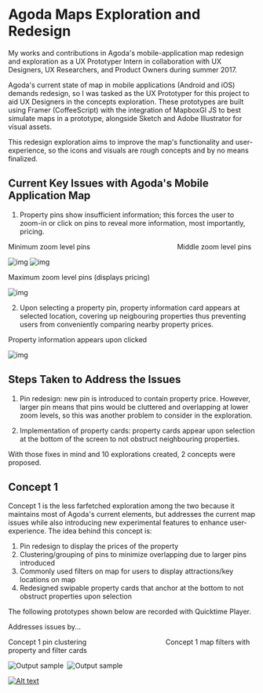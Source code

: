 # Agoda Maps Exploration and Redesign
My works and contributions in Agoda's mobile-application map redesign and exploration as a UX Prototyper Intern in collaboration with UX Designers, UX Researchers, and Product Owners during summer 2017.

Agoda's current state of map in mobile applications (Android and iOS) demands redesign, so I was tasked as the UX Prototyper for this project to aid UX Designers in the concepts exploration. These prototypes are built using Framer (CoffeeScript) with the integration of MapboxGl JS to best simulate maps in a prototype, alongside Sketch and Adobe Illustrator for visual assets.

This redesign exploration aims to improve the map's functionality and user-experience, so the icons and visuals are rough concepts and by no means finalized.

## Current Key Issues with Agoda's Mobile Application Map
1. Property pins show insufficient information; this forces the user to zoom-in or click on pins to reveal more information, most importantly, pricing.

Minimum zoom level pins &nbsp;&nbsp;&nbsp;&nbsp;&nbsp;&nbsp;&nbsp;&nbsp;&nbsp;&nbsp;&nbsp;&nbsp;&nbsp;&nbsp;&nbsp;&nbsp;&nbsp;&nbsp;&nbsp;&nbsp;&nbsp;&nbsp;&nbsp;&nbsp;&nbsp;&nbsp;&nbsp;&nbsp;&nbsp;&nbsp;&nbsp;&nbsp;&nbsp;&nbsp;&nbsp;&nbsp;&nbsp;&nbsp;&nbsp;&nbsp;&nbsp;&nbsp;&nbsp; Middle zoom level pins 

![img](http://i.imgur.com/UHR6lF0.png?1)  ![img](http://i.imgur.com/EHLtXm0.png?1)


Maximum zoom level pins (displays pricing)

![img](http://i.imgur.com/2ZqdOjl.png?1)



2. Upon selecting a property pin, property information card appears at selected location, covering up neigbouring properties thus preventing users from conveniently comparing nearby property prices.


Property information appears upon clicked

![img](http://i.imgur.com/B9Ue80n.png?1)

## Steps Taken to Address the Issues
1. Pin redesign: new pin is introduced to contain property price. However, larger pin means that pins would be cluttered and overlapping at lower zoom levels, so this was another problem to consider in the exploration.

2. Implementation of property cards: property cards appear upon selection at the bottom of the screen to not obstruct neighbouring properties.

With those fixes in mind and 10 explorations created, 2 concepts were proposed. 

## Concept 1
Concept 1 is the less farfetched exploration among the two because it maintains most of Agoda's current elements, but addresses the current map issues while also introducing new experimental features to enhance user-experience. The idea behind this concept is:
1. Pin redesign to display the prices of the property
2. Clustering/grouping of pins to minimize overlapping due to larger pins introduced
3. Commonly used filters on map for users to display attractions/key locations on map
4. Redesigned swipable property cards that anchor at the bottom to not obstruct properties upon selection

The following prototypes shown below are recorded with Quicktime Player.

Addresses issues by...

Concept 1 pin clustering &nbsp;&nbsp;&nbsp;&nbsp;&nbsp;&nbsp;&nbsp;&nbsp;&nbsp;&nbsp;&nbsp;&nbsp;&nbsp;&nbsp;&nbsp;&nbsp;&nbsp;&nbsp;&nbsp;&nbsp;&nbsp;&nbsp;&nbsp;&nbsp;&nbsp;&nbsp;&nbsp;&nbsp;&nbsp;&nbsp;&nbsp;&nbsp;&nbsp;&nbsp;&nbsp;&nbsp;&nbsp;&nbsp;&nbsp; Concept 1 map filters with property and filter cards

![Output sample](https://github.com/csuksangium/maps/blob/master/ezgif.com-resize.gif)&nbsp;&nbsp;![Output sample](https://github.com/csuksangium/maps/blob/master/ezgif.com-resize%20(2).gif)

[![Alt text](https://img.youtube.com/vi/KRKDliJczms/0.jpg)](https://www.youtube.com/watch?v=KRKDliJczms)
